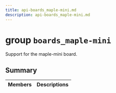 ```yaml
---
title: api-boards_maple-mini.md
description: api-boards_maple-mini.md
---
```

# group `boards_maple-mini` 

Support for the maple-mini board.

## Summary

 Members                        | Descriptions                                
--------------------------------|---------------------------------------------

